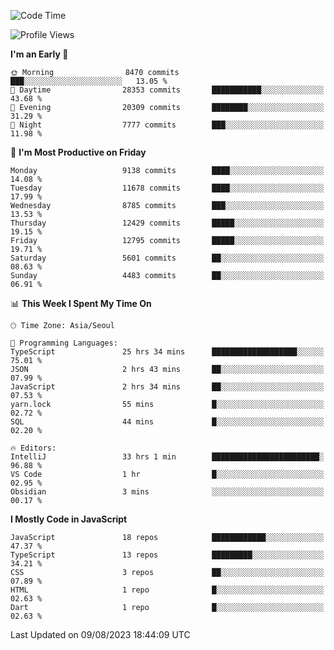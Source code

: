<!--START_SECTION:waka-->
![Code Time](http://img.shields.io/badge/Code%20Time-5%2C297%20hrs%2034%20mins-blue)

![Profile Views](http://img.shields.io/badge/Profile%20Views-0-blue)

**I'm an Early 🐤** 

```text
🌞 Morning                8470 commits        ███░░░░░░░░░░░░░░░░░░░░░░   13.05 % 
🌆 Daytime                28353 commits       ███████████░░░░░░░░░░░░░░   43.68 % 
🌃 Evening                20309 commits       ████████░░░░░░░░░░░░░░░░░   31.29 % 
🌙 Night                  7777 commits        ███░░░░░░░░░░░░░░░░░░░░░░   11.98 % 
```
📅 **I'm Most Productive on Friday** 

```text
Monday                   9138 commits        ████░░░░░░░░░░░░░░░░░░░░░   14.08 % 
Tuesday                  11678 commits       ████░░░░░░░░░░░░░░░░░░░░░   17.99 % 
Wednesday                8785 commits        ███░░░░░░░░░░░░░░░░░░░░░░   13.53 % 
Thursday                 12429 commits       █████░░░░░░░░░░░░░░░░░░░░   19.15 % 
Friday                   12795 commits       █████░░░░░░░░░░░░░░░░░░░░   19.71 % 
Saturday                 5601 commits        ██░░░░░░░░░░░░░░░░░░░░░░░   08.63 % 
Sunday                   4483 commits        ██░░░░░░░░░░░░░░░░░░░░░░░   06.91 % 
```


📊 **This Week I Spent My Time On** 

```text
🕑︎ Time Zone: Asia/Seoul

💬 Programming Languages: 
TypeScript               25 hrs 34 mins      ███████████████████░░░░░░   75.01 % 
JSON                     2 hrs 43 mins       ██░░░░░░░░░░░░░░░░░░░░░░░   07.99 % 
JavaScript               2 hrs 34 mins       ██░░░░░░░░░░░░░░░░░░░░░░░   07.53 % 
yarn.lock                55 mins             █░░░░░░░░░░░░░░░░░░░░░░░░   02.72 % 
SQL                      44 mins             █░░░░░░░░░░░░░░░░░░░░░░░░   02.20 % 

🔥 Editors: 
IntelliJ                 33 hrs 1 min        ████████████████████████░   96.88 % 
VS Code                  1 hr                █░░░░░░░░░░░░░░░░░░░░░░░░   02.95 % 
Obsidian                 3 mins              ░░░░░░░░░░░░░░░░░░░░░░░░░   00.17 % 
```

**I Mostly Code in JavaScript** 

```text
JavaScript               18 repos            ████████████░░░░░░░░░░░░░   47.37 % 
TypeScript               13 repos            █████████░░░░░░░░░░░░░░░░   34.21 % 
CSS                      3 repos             ██░░░░░░░░░░░░░░░░░░░░░░░   07.89 % 
HTML                     1 repo              █░░░░░░░░░░░░░░░░░░░░░░░░   02.63 % 
Dart                     1 repo              █░░░░░░░░░░░░░░░░░░░░░░░░   02.63 % 
```




 Last Updated on 09/08/2023 18:44:09 UTC
<!--END_SECTION:waka-->
